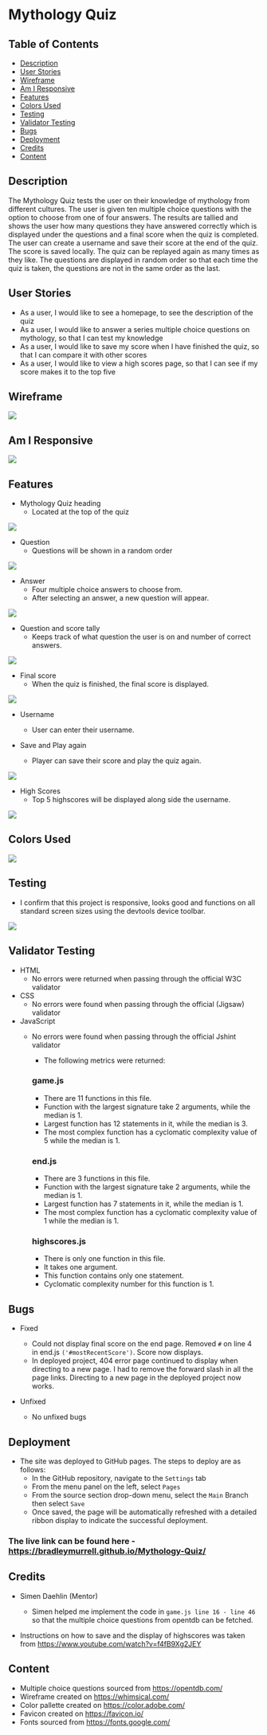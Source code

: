 # Mythology Quiz

## Table of Contents

* [Description](#description)
* [User Stories](#user-stories)
* [Wireframe](#wireframe)
* [Am I Responsive](#am-i-responsive)
* [Features](#features)
* [Colors Used](#colors-used)
* [Testing](#testing)
* [Validator Testing](#validator-testing)
* [Bugs](#bugs)
* [Deployment](#deployment)
* [Credits](#credits)
* [Content](#content)

<a name="description"></a>
## Description

The Mythology Quiz tests the user on their knowledge of mythology from different cultures.
The user is given ten multiple choice questions with the option to choose from one of four answers. The results are tallied and shows the user how many questions they have answered correctly which is displayed under the questions and a final score when the quiz is completed.
The user can create a username and save their score at the end of the quiz. The score is saved locally. The quiz can be replayed again as many times as they like. The questions are displayed in random order so that each time the quiz is taken, the questions are not in the same order as the last.

<a name="user-stories"></a>
## User Stories

* As a user, I would like to see a homepage, to see the description of the quiz
* As a user, I would like to answer a series multiple choice questions on mythology, so that I can test my knowledge
* As a user, I would like to save my score when I have finished the quiz, so that I can compare it with other scores
* As a user, I would like to view a high scores page, so that I can see if my score makes it to the top five

<a name="wireframe"></a>
## Wireframe

<img src="assets/images/README/wireframe.png">

<a name="am-i-responsive"></a>
## Am I Responsive

<img src="assets/images/README/AmIResponsive.png">

<a name="features"></a>
## Features
* Mythology Quiz heading
  * Located at the top of the quiz

<img src="assets/images/README/heading.png">

* Question
  * Questions will be shown in a random order

<img src="assets/images/README/question.png">

* Answer
  * Four multiple choice answers to choose from.
  * After selecting an answer, a new question will appear.

<img src="assets/images/README/answer.png">

* Question and score tally
  * Keeps track of what question the user is on and number of correct answers.

<img src="assets/images/README/information.png">

* Final score
  * When the quiz is finished, the final score is displayed.

<img src="assets/images/README/score.png">

* Username
  * User can enter their username.

* Save and Play again
  * Player can save their score and play the quiz again.

<img src="assets/images/README/save.png">

* High Scores
  * Top 5 highscores will be displayed along side the username.

<img src="assets/images/README/highscores.png">

<a name="colors-used"></a>
## Colors Used
<img src="assets/images/README/colorchart.jpeg">

<a name="testing"></a>
## Testing
* I confirm that this project is responsive, looks good and functions on all standard screen sizes using the devtools device toolbar.

<img src="assets/images/README/test.png">

<a name="validator-testing"></a>
## Validator Testing
* HTML
  * No errors were returned when passing through the official W3C validator
* CSS
  * No errors were found when passing through the official (Jigsaw) validator
* JavaScript
  * No errors were found when passing through the official Jshint validator
    * The following metrics were returned:
    ### game.js
    * There are 11 functions in this file.
    * Function with the largest signature take 2 arguments, while the median is 1.
    * Largest function has 12 statements in it, while the median is 3.
    * The most complex function has a cyclomatic complexity value of 5 while the median is 1.

    ### end.js
    * There are 3 functions in this file.
    * Function with the largest signature take 2 arguments, while the median is 1.
    * Largest function has 7 statements in it, while the median is 1.
    * The most complex function has a cyclomatic complexity value of 1 while the median is 1.

    ### highscores.js
    * There is only one function in this file.
    * It takes one argument.
    * This function contains only one statement.
    * Cyclomatic complexity number for this function is 1.

<a name="bugs"></a>
## Bugs
* Fixed
  * Could not display final score on the end page. Removed `#` on line 4 in end.js `('#mostRecentScore')`. Score now displays.
  * In deployed project, 404 error page continued to display when directing to a new page. I had to remove the forward slash in all the page links. Directing to a new page in the deployed project now works.

* Unfixed
  * No unfixed bugs

<a name="deployment"></a>
## Deployment
* The site was deployed to GitHub pages. The steps to deploy are as follows:
  * In the GitHub repository, navigate to the `Settings` tab
  * From the menu panel on the left, select `Pages`
  * From the source section drop-down menu, select the `Main` Branch then select `Save`
  * Once saved, the page will be automatically refreshed with a detailed ribbon display to indicate the successful deployment.

### The live link can be found here - https://bradleymurrell.github.io/Mythology-Quiz/

<a name="credits"></a>
## Credits
* Simen Daehlin (Mentor)
  * Simen helped me implement the code in `game.js line 16 - line 46` so that the multiple choice questions from opentdb can be fetched. 

* Instructions on how to save and the display of highscores was taken from https://www.youtube.com/watch?v=f4fB9Xg2JEY

<a name="content"></a>
## Content
* Multiple choice questions sourced from https://opentdb.com/
* Wireframe created on https://whimsical.com/
* Color pallette created on https://color.adobe.com/
* Favicon created on https://favicon.io/
* Fonts sourced from https://fonts.google.com/